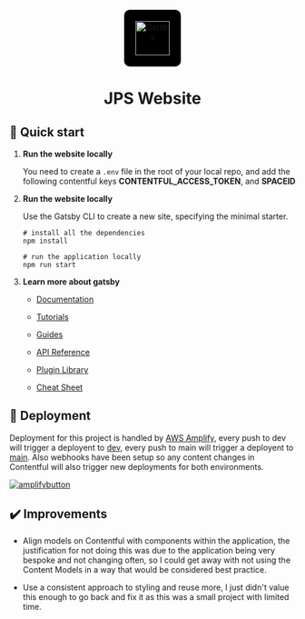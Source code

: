 <p align="center">
  <a href="https://www.gatsbyjs.com/?utm_source=starter&utm_medium=readme&utm_campaign=minimal-starter">
    <img alt="Gatsby" src="https://images.ctfassets.net/dp3dhjthjc5k/5dsyQNbMaHZiPYooxNXSGY/04669f75a7da657a19452f1151ae8449/logoWhite-43911d75e3e207f3b3b2dbfae29fe6fc.svg" width="60" style="margin-top: 20px;background-color: black; display: block; padding: 20px; border-radius: 10%;"/>
  </a>
</p>
<h1 align="center" style="margin-botom: 20px">
  JPS Website
</h1>

## 🚀 Quick start

1.  **Run the website locally**

    You need to create a ``` .env ``` file in the root of your local repo, and add the following contentful keys __CONTENTFUL_ACCESS_TOKEN__, and __SPACEID__

2.  **Run the website locally**

    Use the Gatsby CLI to create a new site, specifying the minimal starter.

    ```shell
    # install all the dependencies
    npm install
    
    # run the application locally
    npm run start
    ```

3.  **Learn more about gatsby**

    - [Documentation](https://www.gatsbyjs.com/docs/?utm_source=starter&utm_medium=readme&utm_campaign=minimal-starter)

    - [Tutorials](https://www.gatsbyjs.com/tutorial/?utm_source=starter&utm_medium=readme&utm_campaign=minimal-starter)

    - [Guides](https://www.gatsbyjs.com/tutorial/?utm_source=starter&utm_medium=readme&utm_campaign=minimal-starter)

    - [API Reference](https://www.gatsbyjs.com/docs/api-reference/?utm_source=starter&utm_medium=readme&utm_campaign=minimal-starter)

    - [Plugin Library](https://www.gatsbyjs.com/plugins?utm_source=starter&utm_medium=readme&utm_campaign=minimal-starter)

    - [Cheat Sheet](https://www.gatsbyjs.com/docs/cheat-sheet/?utm_source=starter&utm_medium=readme&utm_campaign=minimal-starter)

## 🚀 Deployment

Deployment for this project is handled by  [AWS Amplify](https://docs.aws.amazon.com/amplify/index.html), every push to dev will trigger a deployent to [dev](https://dev.johnproctorstylist.co.uk), every push to main will trigger a deployent to [main](https://johnproctorstylist.co.uk). Also webhooks have been setup so any content changes in Contentful will also trigger new deployments for both environments.

[![amplifybutton](https://oneclick.amplifyapp.com/button.svg)](https://console.aws.amazon.com/amplify/home#/deploy?repo=https://github.com/username/repository)

## ✔️ Improvements 
  - Align models on Contentful with components within the application, the justification for not doing this was due to the application being very bespoke and not changing often, so I could get away with not using the Content Models in a way that would be considered best practice.

  - Use a consistent approach to styling and reuse more, I just didn't value this enough to go back and fix it as this was a small project with limited time.